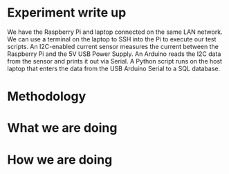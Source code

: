# Experiment write up
We have the Raspberry Pi and laptop connected on the same LAN network.  We can use a terminal on the laptop to SSH into the Pi to execute our test scripts.  An I2C-enabled current sensor measures the current between the Raspberry Pi and the 5V USB Power Supply.  An Arduino reads the I2C data from the sensor and prints it out via Serial.  A Python script runs on the host laptop that enters the data from the USB Arduino Serial to a SQL database.  
# Methodology
# What we are doing
# How we are doing




<!---



# Miami University ECE 448 Senior Design Project Report
## Power Measurement of a Computing System (Fall 2021)
### By: Sam Rutschilling ('22), Jordan Smith ('22), & Owen Hardy ('22)
### Advisors: Dr. Peter Jamieson & Dr. Mark Scott
<br><br><br><br>
<p align="center">
  <img width="600" src="./Photos/title.jpeg">
</p>

<div style="page-break-after: always"></div>

## Table of Contents
**[Abstract - 3](#abstract)**<br>
**[Introduction - 3](#introduction)**<br>
**[Project Background - 4](#project-background)**<br>
**[Project Research - 4](#project-research)**<br>
**[Solution Implementation - 5](#solution-implementation)**<br>
**[Data Findings & Interpretation - 9](#data-findings--interpretation)**<br>
**[Future Project Goals - 11](#future-project-goals)**<br>
**[Conclusion - 11](#conclusion)**<br>
**[Ethical - 12](#ethical)**<br>

<div style="page-break-after: always"></div>

# Abstract
After some time had passed in-between semesters, the scope of the project to develop a hardware solution that could measure the power consumption of various computing tasks or a small microprocessor system.

With this goal in mind, we began developing a list of various computing operations we wanted to measure the power consumption for.  This list includs several simple scripts that performed different functions including sending email messages, writing to files, accessing webpages, and performing basic arithmetic operations. This allows us to understand the power consumption of small computing tasks and their cost.  What our team wants to understand from our data collection was how much power these different operations consume and determine tasks that required significantly more energy than others.

# Introduction
Our team's focus this first semester of the project was to determine the feasibility of measuring power draw from a computing system as a whole.  Very early on, a decision was made to conduct our experiments on a Raspberry Pi SBC.  We weren't sure if we would be able to observe power changes when running a script, so we thought it best to initially try on a Raspberry Pi since they have very low power consumption for a system running a full OS.  A typical desktop PC may <b>(1)</b> consume several hundred watts at idle and <b>(2)</b> across several different DC voltage rails.  These two factors could make data collection on this sort of system complex, so we stuck with the Raspberry Pi as a proof of concept.  

<div style="page-break-after: always"></div>

# Project Background
Our team and advisors came up with a small list of scripts for which we wanted to monitor power consumption. This list can be seen below.
* Arithmetic (add/subtract, multiply, divide)
* Sending emails
* Writing to disk (SD card on RPi)
* Printing to console
* Pinging
* Python vs. Objective-C

As mentioned earlier, this semester's focus was a proof of concept. We knew that eventually, we'd want to monitor power consumption for more complex computing events such as the autosuggest feature on the Google search bar. We wanted to stick with more rudimentary operations so we could more easily validate our findings. Once we had our test parameters set for what sorts of operations we'd be performing on our system, we'd have to move on to research methods of measuring power draw in our specific test environment that we'd defined with our scripts.

# Project Research
We needed to research the power draw characteristics for our system which was a Raspberry Pi 3B+ running Raspbian OS. The Pi was to be interfaced over the network via SSH so the only connection to the Pi besides the power supply was an ethernet cable. No external monitors/mice/keyboards we plugged into the system. To determine the power draw characteristics with the Pi, we simply needed to measure the current draw of the system at idle as well as while one of any of the test scripts was running. This would tell us the current range we should expect to be measuring with our hardware solution.

A Fluke 87V multimeter was set to its current measuring function and connected in series with the 5V lab bench power supply to the Raspberry Pi's power input. Once the Pi had booted and current fluctuations had stopped, the Fluke measured a current draw of approximately 470mA. According to the Pi's online user guide, this falls within the expected value. We ran one of our basic arithmetic scripts and measured a maximum current draw of approximately 700mA. These findings did surprise us as we weren't expecting such a significant increase in power draw during the execution of the script. This made our job easier since we knew that our current measuring sensor wouldn't have to have as high of granularity as we would have thought.

We found the Texas Instruments INA219 current and power monitoring IC. The IC's datasheet defines a maximum current measurement rating of 3.2A and a maximum voltage of 26V. This falls well within our test environment characteristics which we saw draw up to 700mA at 5V. The datasheet reports a current measuring resolution of 0.8mA which should be plenty of accuracies when we saw our system current spike from ~470mA to ~700mA of. The INA219 operates with a 3 to 5.5V power supply and communicates over I2C. These are all ideal characteristics for our test environment.

<div style="page-break-after: always"></div>

# Solution Implementation

<p align="center">
  <img width="800" src="./Diagrams/Hardware%20setup%20Fall.png">
</p>

 **Figure 1:** Diagram of the complete Test Computing system built in lab.
Diagram of the complete computing system. The measured system is the Raspberry Pi 3B+ at the center of the layout. The Arduino is used for data collection, and the router is used for communicating with the Raspberry Pi as well as planning for future use.

The hardware implementation for our lab test bench included the afformentioned Texas Instruments current and power measurment IC as seen at the center of *Figure 1.* A data collection system seperate from the tested Raspberry Pi was necessary since if we used the Pi perform the data logging, our power draw would be artificially elevated from this operation running on the Pi at the same time we were running our test script.  The INA219 current and power measurement IC interfaces over I<sup>2</sup>C and an Arduino library is availble from manufacturer Adafruit for interfacing with this sensor.  An Arduino Uno was used to read the data from the sensor and print out the data over USB serial to a PC  where it was logged using a script that utilized the PySerial library. The Design Under Test can be seen at the center of *Figure 1,* The Raspberry Pi 3B+ is the only device on the load side of the INA219 current and power sensor. The power consumption of the Pi was the only value measured by the system. Also important to note with this system, the ethernet network connection of the Raspberry Pi also consumes some power, and this power consumption was not measured in our tests. The connection, and SSH connection did exist in all of our tests, during the idle period, and during the computing events, so its power consumption is included in the idle values. The voltage source in the top left of *Figure 1* powered the INA 219 current and power measurement sensor, as well as thhe Raspberry Pi 3B+ design under test. The ground for the system was connected to the Arduino Uno used for data collection, but since the Arduino had a USB serial connection for data transmission, and due to the behavior of the Arduino, the Arduino was powered by the PC. The ground of the arduino and power measurement IC and the Design Under Test were connected together after we encountered issues accuratley measurin the voltage in the system. The voltage measurements were important as well as the current measurement because the value we are interested in is the Power value. The formula for power is P=V*I, so both current and voltage values are important. 

We used SQLite to store the data instead of other formats such as .txt (tab-delimited text) or .csv (comma-separated value). SQLITE formatting is very similar to standard server/client SQL commonly used to store data, except it is a single user file, with no server, users, logins, or other backend configuration. SQLITE is open source and one of the most common database engines used today. SQLite stores data in tables and columns and it is much less likely than other formats to become corrupt if it is incorrectly closed or not closed at all. SQLite also allows easy storage of the date/time value that data was recorded at as well, which allows storing the exact time a data point was recieved. SQLite also allows easy searching and calculation of averages of data sets as it allows the use of all common SQL (structured query language) queries and commands. This allowed calculation of the average idle and operation values to be done using just a single query line in the open-source DB Browser for SQLite. These same queries were also used to calculate the time values for each of these scripts. That data for average time/computing event, and the average power increase was then used to calculate the average power consumption for each computing event. This saved a large amount of time compared to having to create more scripts to calculate these average values. A python library exists for SQLITE which we use in a script to store the data that is streaming in via a serial connection every 10ms from the Arduino seen on the left side of *Figure 1*. Due to the widespread use and open-source nature of SQLITE, there is also a MATLAB function to directly import data from the format, which was used to produce graphs with a short script.

<div style="page-break-after: always"></div>


<br>

Most of the data collected was collected with a timing of 10ms, which means for every second there are 100 data points, which means that there are several thousand data points for most of the trials. This frequency of data collection is high enough to create enough data so that we can be confident our results are a true representation of the system's power consumption, both at idle and while performing a computing operation.

In the recorded data for each of the trials, some jumps and increases can be seen in the data, especially when viewed visually as in Figure 2 below. These are background tasks operating on the OS level and should not cause an issue as they are present in both the average baseline power consumption and the average operation power consumption.

<br>

<p align="center">
  <img width="1000" src="./Sqlite/PythonFileWriteFinal.png">
</p>

**Figure 2:** Shows a visual plot of the data from one of the trials. <!--specifically a file write test using Python. The jumps in the figure can be attributed to background OS calls in the Debian-based Raspberry Pi OS. The areas of lower consumption at the beginning and end of the figure are the standby power consumption, and the increased "plateaued" area in the center is the power consumption during the Python file write test.

<br>

The recording procedure utilized for all of the tests was quite simple. The test Raspberry Pi was powered on and connected to our test ethernet network router. The raspberry pi is powered through the INA219 power measurement IC. Next, an SSH (secure shell) connection was made over the network connection to the Raspberry Pi using Visual Studio Code Remote SSH. Through VSCode, the test scripts were uploaded to the pi and modified. Then for each test, the data collection python script was started on the data collection PC. After several seconds of standby data were collected, the test script for the Raspberry Pi was started through VSCode. The performance of both the recording script and the test script was monitored during the test to make sure there were no unexpected abnormalities. After the test script was done running, several seconds of standby data at the end were collected before stopping the data collection script. Both the SSH connection and the data collection were done using the same laptop. This process was repeated several times for each test operation to get a more accurate average of the power consumption.

Knowing the increase in power while an operation was functioning is useful, but because the events happen so quickly and we used repeated functions to show their power consumption the results need to be normalized to each individual operation. This is because some operations take longer than others to complete. While doing trials, we chose arbitrary values of the number of operations so that each trial would be at a minimum, approximately 0.25s long. This required significantly more trials for some of the operations than others.

<div style="page-break-after: always"></div>

To calculate the average time each individual computing operation took we simply took the average time it took for a recorded trial to take place, which is calculated from our SQLITE data and divided it by the arbitrary number of operations we tested during that trial. This calculated value is the average time per individual trial. Multiplying that value by the average increase in wattage between the standby and operation recorded for each trial gives the power consumed by each operation in watts per second. That value is then multiplied by a constant value of 2.778 E-6 to output the results in kWh, which is the industry standard value power is billed to consumers in. 

<div style="page-break-after: always"></div>

# Data Findings & Interpretation
(not the what, more the data)
Add charts with data from averages for each of the below
Equations for power analysis: Time for each operation = time/trials; Average Power an Operation (Watts)= Trials*Average Wattage; Average Power / Operation in kwh= Average in W/s *0.000000277778; Cost = kwh*cost (Nov 2021 Residential Duke energy cost in Oxford ($0.031482))

|ID| Script/operation | Average increase in power from idle (W) | Power use per computing event (W/s)| Energy use per computing event (kWh) |
|--| --------- | ----------- | ------ | --- |
|A| Python LAN Ping & Print | 0.25 | 2.860 E-3 | 7.944 E-10 |
|B| Python LAN Ping No Print | 0.19 | 1.968 E-3 | 5.465 E-10|
|C| Python Addition & Print | 0.904 | 3.478 E-5 | 9.662 E-12 |
|D| Python Subtraction & Print | 0.896  | 2.007 E-6 | 5.574 E-13 |
|E| Python Multiplication by Constant 2 & Print | 0.145 | 4.725E-4 | 1.312 E-10 |
|F| Python Division & Print | 0.189 | 7.652 E-4 | 1.426 E-10 |
|G| Python Addition No Print | 0.447 | 1.154 E-6 | 3.206 E-13 |
|H| Python Subtraction No Print | 0.643 | 1.057 E-6 | 2.9364 E-13 |
|I| Python Multiplication by Constant 2 No Print | 0.195 | 4.829 E-4 | 1.341 E-10 |
|J| Python Division No Print | 0.124 | 2.785 E-4 | 9.029 E-11 |
|K| Python Write To File | 0.420 | 1.184 E-6 | 3.290 E-13 |
|L| Objective-C Write to File | 0.414 | 7.276 E-8 | 2.021 E-14 |

**Table 1:** Shows data collected in first-semester tests

<div style="page-break-after: always"></div>

In our tests, the least consuming Python operations the add and subtract functions that did not print to the console, tests <b>G</b> and <b>H</b> in the table above which consumed 3.206 E-13 kWh and 2.936 E-13 kWh respectively.  This is in comparison to the highest consuming Python operation we measured, which was the Python ping and print to console trial. This trial, **A** in the table, consumed 7.994 E-10 kWh per computing operation. All of these tests were run with the same Raspberry Pi 3B+ and the same Python 3 interpreter. The large disparity in the power consumption of these operations can largely be attributed to the large difference in resources the two operations will take. The ping and print operation will have OS calls for networking, domain name services, printing to the screen, as well as counting calls. The Python add and subtract operations, only have OS calls for the addition and subtraction operations, which is why their power consumption is so similar and significantly smaller than the other Python operations.

Referring to events <b>K</b> and <b>L</b>, we can observe a much smaller power use for the Objective-C file write test at 2.021 E-14 kWh used compared to the Python file write test at 3.29 E-13 kWh used.  These findings make sense since Python scripts are executed in a virtual environment whereas Objective-C does not, so generally, Objective-C is considered to be a faster language.

Referring to the non-printing scripts <b>B</b>, <b>G</b>, <b>H</b>, <b>I</b>, <b>J</b> and the printing scripts <b>A</b>, <b>C</b>, <b>D</b>, <b>E</b>, <b>F</b>, we can see that printing to the console uses roughly about 55% more energy (taken as an average across all 5 test variants) than its non-printing equivalent.  Again, this findings makes sense since printing to the console requires more OS calls.  For one, since we're interfacing with the Pi via SSH, the print statement needs to be sent through than channel rather than something like an external display connected via HDMI.

The overall significance of this data is that we were able to successfully detect and measure changes in current consumption when various computing tasks were executed.  Our proof-of-concept was a success which will lead us into next semester's objectives where we want to measure energy use for more abstract computing tasks (see [Future Project Goals](#future-project-goals)).

<div style="page-break-after: always"></div>

# Future Project Goals
So far, the majority of what we have done is setting up the problem and basic testing to ensure our setup works as we'd expect. In the future, we plan to move on to the next step for the project, that is, the meat of the project. We will be setting up an email server and a script to send emails. Using these, we will be testing the different kinds of content that can be sent via email and how they affect power consumption.

After gathering data from the email servers, we will be looking into the Google Search Bar. Or, more specifically, the auto-fill feature of the search bar. The auto-fill feature of the Google Search Bar is a process that gives the user options to fill in what they've already typed. For instance, if the user typed "How to" into the search bar, Google might suggest that the query they're searching for is "how to commit murder", or "how to hide a body", or "how to remove the evidence". Our goal in this instance is to determine how much power having that auto-fill feature on at all times will take up over not having it on at all. To do this, we intend to use a Raspberry Pi to isolate the Google search engine as much as possible, then collect data with the auto-fill feature turned on and with it turned off. Then, we may test if there's a difference between if you're using the search bar and if it's sitting idle.

# Conclusion
In this report, we have presented an isolated system running on a Raspberry Pi. This Raspberry Pi is connected to an INA219 current monitor and an Arduino to collect the data. Using this Raspberry Pi and INA219 current monitor, we have proved that it is feasible to measure the power draw of a computing system as a whole. However, we have only tested this concept using basic processes, and we plan to test further using more complicated processes. 

We used SQLite to store our data because it is a more stable file format than file formats such as csv or txt. SQLite also provides the ability to directly manipulate the data using SQL queries, so we could easily separate the data into groups of where the operations were running and weren't running using dates, and then find the averages between all the gathered data points. Similarly, the INA219 was used over the Fluke 87V mulitmeter because it fit our needs better. The INA219 has a mugh higher sampling rate than the Fluke, so we were able to get more data in less time, and it has a higher resolution so the data is more accurate.

The processes we have tried are basic arithmetic, server pinging, and file writing alongside each of these processes accompanied by a print to console and a comparison between Objective-C and Python. Our results showed that Objective-C consumes less power than Python, making Objective-C a more power-efficient programming language. Arithmetic such as addition and subtraction cost less than arithmetic such as multiplication and division with pinging costing more than addition and subtraction as well. Testing the process with printing to the console increased the power draw even further. So far, our collection of data has shown that there is a difference between when the system is running on idle and when the processes are running, the processes increasing the consumption of the system. This difference is rather small, but the power draw can add up over time if the processes are run continually.

<div style="page-break-after: always"></div>

# Ethical
It is our responsibility as engineers to ensure that the systems we create are power efficient. Using power costs money and an inefficient program running on an inefficient system implemented into an inefficient machine will compound to cost a lot. It is not right to design systems this way, to intentionally make it so it consumes more power than is reasonable. Our goal as engineers is to design systems that a customer can rely on and doesn't cause them a net loss overall. We want to shed some light on what some commonly disregarded features cost.

It is also our responsibility as engineers to engage in life-long learning. In order to keep up with ever changing technology, we need to constantly be learning about it. There is every possibility that new technology will introduce a very high power process, or feature, that may be able to be turned off, or updated to be more efficient. If we keep ourselves up to date with technology and its nuances, we would be able to identify which process is causing such a high power draw through thorough testing and suggest ways to alter it to cost less.

Having a broad education is something an engineer needs to thrive. A broad education is key to understanding the wide range of people who might benefit from knowing how much power the processes they run on their devices cost. We live in a highly connected world and nearly everyone uses technology and consumes power on a near daily basis, so having an understanding of how people use their devices will serve to help them understand how to cut down on power consumption. 


# Our notes (to be omitted or relocated)
Be sure to discuss:
* ABET: What decisions and why, ethical impact

Software Utilities used:

https://sqlitebrowser.org/

https://www.anaconda.com/products/individual#Downloads

https://raspberrytips.com/mail-server-raspberry-pi/ (local mail server)

Annaconda Notes:
- Anaconda does not activate correctly on windows unless you open vscode through Anaconda Command Prompt
- Use the command `code .` to start VSCode from Anaconda
- Browse through the folders from there in order to find the github local file location
- This should stop from getting errors related to "dll not found" when importing packages that are actually installed through Anaconda.

https://code.visualstudio.com/docs/remote/ssh

https://code.visualstudio.com/

Notes for VSCode and Arduino:
- Must open arduino .ino file from folders in arduino otherwise it will not find the .json configuration file and will not work correctly

https://www.raspberrypi.org/software/operating-systems/

https://learn.adafruit.com/adafruit-ina219-current-sensor-breakout/arduino-code

https://www.diagrams.net/




Python dataloging program must have sqlite3 and pyserial packages installed.
On windows these can be installed using the Anaconda package manager and the following two commands.
(Anaconda must be installed first: anaconda.org)

Run the following commands in the anaconda command window:

   SQLITE3:
     
     conda install -c blaze sqlite3

   PYSERIAL:
    
    conda install -c anaconda pyserial

Begining tests were completed using:

- Raspberry Pi 3B+
- Ubiquiti Edgerouter EX
- generic USB power measurement meter
- FLUKE 87V Multimeter

Datalogging tests also included:

- INA219 current measurement
- Arduino UNO serial communication with computer


Testbench setup:
- Ubiquiti Edgerouter setup to isolate network traffic for the tests
- router setup with IP address of 10.10.10.1 to reduce the risk it is on the same subnet as test computers (further mitigated by virtual machines)
- router has login setup as miami/redhawk
- raspberry pi login is standard load of raspbery pi OS (pi/raspberry) and IP address is 10.10.10.3
- Program accessed via visual studio code remote SSH from windows virtual machine isolated from network.
- Desktop access is also availible to the raspberry pi through VNC viewer

Test method for determining the required resolution:
1. Connected the meter in between the Raspberry pi and 5V power supply
2. Wait for the Raspberry Pi to boot and current draw to stabilize
3. Connect to the raspberry pi from visual studio code remote-SSH
4. Record the current increase and the time the script took to complete

Average time was approx 5 seconds, current increased from 0.48 amps to 0.71 amps


Test method for datalogging:
1. Connect the current measurement Ardunio (with attatched current measurement IC) to laptop with python datalogging program
2. Connect the incoming 5V power to the raspberry pi to the current/voltage measurement chip
3. Wait for the raspberry Pi to boot and current draw to stabilize
4. Start datalogging using datalogging python script.
5. After a few seconds, start the ping script, and then wait for it to end
6. press ctrl+c on test computer to end execution of the datalogging script

2021-10-04

Changed the Test measurement setup and re ran test scripts.
This time the arduino and raspberry pi were connected to the same ground, so the voltage measurements worked correctly.

After measuring the power usage for running the ping script we ran scripts to determine the power usage various parts of this script may have consumed.
One of these was printing a counting number out to the termineal display, this script took approx 0.02 seconds to run, with an insteneous power draw.

From ping script: It takes 0.018s for each ping.

We then changed this to include a wait statement so that it would take approximitley the same amount of time to run as the other scripts.

This was also applied to the script that counts to 500 without printing to the terminal as this script completes in 0.001071s

Obviously this approach may have issues, considering now there is a "sleep()" timer command also consuming power.
>>>>>>> parent of a49f60a (Update README.md) 

2021-11-15

Values implemented into table. Data analysis was done using the number of trials we completed, and high accuracy estimated values for time from the SQL statements. The method used to measure this was. Copy data from SQL statement file to notepad++ search and replace all data with the exception of the seconds part of the time out. Copy and paste into matlab, calculate the average time. Future goal would be to implement a python search and replace script to do this automatically, similar to what I (sam) have used in previous work projects.



Excel Spreadsheet PowerCalculations was used to calculate the power and time values. Inputs are WattageIdle, Wattage Operation, Average Time (calculated above) and Number of Operations. This greatly simplifies the work from doing it all by hand.

Multipication and Division Operations ran to / from a maximum value of: 1000000000000000000000000000000000000000000000000000000000000000000000000000000000000000000000000000000000000 (1E108), but due to the multiplication and division operations, this only results in a total of 359 operations taking place in either direction.

-->
